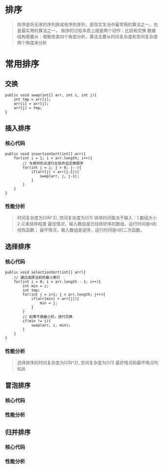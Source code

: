 # 排序
> 排序是将无序的序列排成有序的序列，是现实生活中最常用的算法之一，也是最实用的算法之一，
> 排序的过程本质上就是两个动作：比较和交换
> 数据结构需要从：增删改查四个角度分析，算法主要从时间复杂度和空间复杂度两个角度来分析

# 常用排序
## 交换
    public void swap(int[] arr, int i, int j){
        int tmp = arr[i];
        arr[i] = arr[j];
        arr[j] = tmp;
    }
## 插入排序
### 核心代码
> 
    public void insertionSort(int[] arr){
        for(int i = 1; i < arr.length; i++){
            // 与相邻的点进行比较并且交换顺序
            for(int j = i; j > 0; j--){
                if(arr[j] < arr[j-1]){
                    swap(arr, j, j-1);
                }
            }
        }
    }
### 性能分析
> 时间复杂度为O(N^2), 空间复杂度为O(1)
> 排序时间取决于输入：1.数组大小 2.元素排序程度
> 最佳情况，输入数组是已经排好序的数组，运行时间是n的线性函数； 最坏情况，输入数组是逆序，运行时间是n的二次函数。

## 选择排序
### 核心代码
>
    public void selectionSort(int[] arr){
        // 通过选择当前的最小索引
        for(int i = 0; i < arr.length - 1; i++){
            int min = i;
            int tmp;
            for(int j = i+1; j < arr.length; j++){
                if(arr[min] > arr[j]){
                    min = j;
                }
            }
            // 如果不是最小的，进行交换
            if(min != i){
                swap(arr, i, min);
            }
        }
    }
### 性能分析
> 选择排序的时间复杂度为O(N^2), 空间复杂度为O(1)
> 最好情况和最坏情况均如此

## 冒泡排序
### 核心代码
>
    
### 性能分析

## 归并排序
### 核心代码

### 性能分析
>


